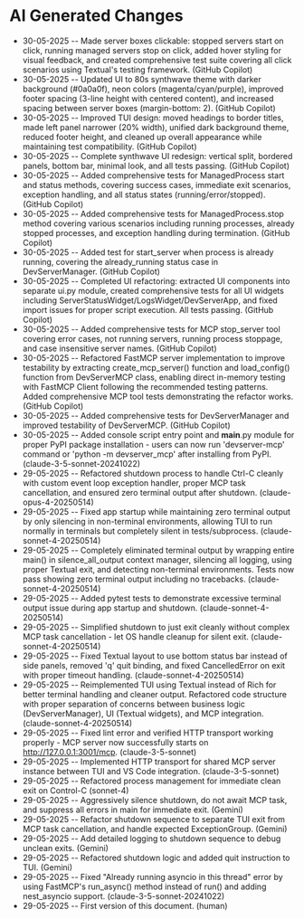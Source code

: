 # AI Generated Changes

* 30-05-2025 -- Made server boxes clickable: stopped servers start on click, running managed servers stop on click, added hover styling for visual feedback, and created comprehensive test suite covering all click scenarios using Textual's testing framework. (GitHub Copilot)
* 30-05-2025 -- Updated UI to 80s synthwave theme with darker background (#0a0a0f), neon colors (magenta/cyan/purple), improved footer spacing (3-line height with centered content), and increased spacing between server boxes (margin-bottom: 2). (GitHub Copilot)
* 30-05-2025 -- Improved TUI design: moved headings to border titles, made left panel narrower (20% width), unified dark background theme, reduced footer height, and cleaned up overall appearance while maintaining test compatibility. (GitHub Copilot)
* 30-05-2025 -- Complete synthwave UI redesign: vertical split, bordered panels, bottom bar, minimal look, and all tests passing. (GitHub Copilot)
* 30-05-2025 -- Added comprehensive tests for ManagedProcess start and status methods, covering success cases, immediate exit scenarios, exception handling, and all status states (running/error/stopped). (GitHub Copilot)
* 30-05-2025 -- Added comprehensive tests for ManagedProcess.stop method covering various scenarios including running processes, already stopped processes, and exception handling during termination. (GitHub Copilot)
* 30-05-2025 -- Added test for start_server when process is already running, covering the already_running status case in DevServerManager. (GitHub Copilot)
* 30-05-2025 -- Completed UI refactoring: extracted UI components into separate ui.py module, created comprehensive tests for all UI widgets including ServerStatusWidget/LogsWidget/DevServerApp, and fixed import issues for proper script execution. All tests passing. (GitHub Copilot)
* 30-05-2025 -- Added comprehensive tests for MCP stop_server tool covering error cases, not running servers, running process stoppage, and case insensitive server names. (GitHub Copilot)
* 30-05-2025 -- Refactored FastMCP server implementation to improve testability by extracting create_mcp_server() function and load_config() function from DevServerMCP class, enabling direct in-memory testing with FastMCP Client following the recommended testing patterns. Added comprehensive MCP tool tests demonstrating the refactor works. (GitHub Copilot)
* 30-05-2025 -- Added comprehensive tests for DevServerManager and improved testability of DevServerMCP. (GitHub Copilot)
* 30-05-2025 -- Added console script entry point and __main__.py module for proper PyPI package installation - users can now run 'devserver-mcp' command or 'python -m devserver_mcp' after installing from PyPI. (claude-3-5-sonnet-20241022)
* 29-05-2025 -- Refactored shutdown process to handle Ctrl-C cleanly with custom event loop exception handler, proper MCP task cancellation, and ensured zero terminal output after shutdown. (claude-opus-4-20250514)
* 29-05-2025 -- Fixed app startup while maintaining zero terminal output by only silencing in non-terminal environments, allowing TUI to run normally in terminals but completely silent in tests/subprocess. (claude-sonnet-4-20250514)
* 29-05-2025 -- Completely eliminated terminal output by wrapping entire main() in silence_all_output context manager, silencing all logging, using proper Textual exit, and detecting non-terminal environments. Tests now pass showing zero terminal output including no tracebacks. (claude-sonnet-4-20250514)
* 29-05-2025 -- Added pytest tests to demonstrate excessive terminal output issue during app startup and shutdown. (claude-sonnet-4-20250514)
* 29-05-2025 -- Simplified shutdown to just exit cleanly without complex MCP task cancellation - let OS handle cleanup for silent exit. (claude-sonnet-4-20250514)
* 29-05-2025 -- Fixed Textual layout to use bottom status bar instead of side panels, removed 'q' quit binding, and fixed CancelledError on exit with proper timeout handling. (claude-sonnet-4-20250514)
* 29-05-2025 -- Reimplemented TUI using Textual instead of Rich for better terminal handling and cleaner output. Refactored code structure with proper separation of concerns between business logic (DevServerManager), UI (Textual widgets), and MCP integration. (claude-sonnet-4-20250514)
* 29-05-2025 -- Fixed lint error and verified HTTP transport working properly - MCP server now successfully starts on http://127.0.0.1:3001/mcp. (claude-3-5-sonnet)
* 29-05-2025 -- Implemented HTTP transport for shared MCP server instance between TUI and VS Code integration. (claude-3-5-sonnet)
* 29-05-2025 -- Refactored process management for immediate clean exit on Control-C (sonnet-4)
* 29-05-2025 -- Aggressively silence shutdown, do not await MCP task, and suppress all errors in main for immediate exit. (Gemini)
* 29-05-2025 -- Refactor shutdown sequence to separate TUI exit from MCP task cancellation, and handle expected ExceptionGroup. (Gemini)
* 29-05-2025 -- Add detailed logging to shutdown sequence to debug unclean exits. (Gemini)
* 29-05-2025 -- Refactored shutdown logic and added quit instruction to TUI. (Gemini)
* 29-05-2025 -- Fixed "Already running asyncio in this thread" error by using FastMCP's run_async() method instead of run() and adding nest_asyncio support. (claude-3-5-sonnet-20241022)
* 29-05-2025 -- First version of this document. (human)
